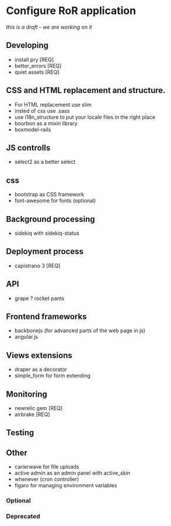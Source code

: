 # Configure RoR application

_this is a draft - we are working on it_

## Developing

- install pry [REQ]
- better_errors [REQ]
- quiet assets [REQ]

## CSS and HTML replacement and structure.

- For HTML replacement use slim
- insted of css use .sass
- use i18n_structure to put your locale files in the right place
- bourbon as a mixin library
- boxmodel-rails

## JS controlls

- select2 as a better select

## css

- bootstrap as CSS framework
- font-awesome for fonts (optional)

## Background processing

- sidekiq with sidekiq-status

## Deployment process

- capistrano 3 [REQ]

## API

- grape ? rocket pants

## Frontend frameworks

- backbonejs (for advanced parts of the web page in js)
- angular.js 

## Views extensions

- draper as a decorator
- simple_form for form extending

## Monitoring

- newrelic gem [REQ]
- airbrake [REQ]

## Testing

## Other

- carierwave for file uploads
- active admin as an admin panel with active_skin
- whenever (cron controller)
- figaro for managing environment variables




### Optional

### Deprecated